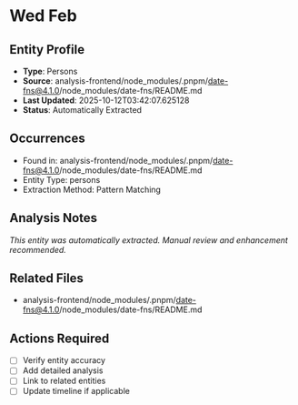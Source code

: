 # Wed Feb

## Entity Profile
- **Type**: Persons
- **Source**: analysis-frontend/node_modules/.pnpm/date-fns@4.1.0/node_modules/date-fns/README.md
- **Last Updated**: 2025-10-12T03:42:07.625128
- **Status**: Automatically Extracted

## Occurrences
- Found in: analysis-frontend/node_modules/.pnpm/date-fns@4.1.0/node_modules/date-fns/README.md
- Entity Type: persons
- Extraction Method: Pattern Matching

## Analysis Notes
*This entity was automatically extracted. Manual review and enhancement recommended.*

## Related Files
- analysis-frontend/node_modules/.pnpm/date-fns@4.1.0/node_modules/date-fns/README.md

## Actions Required
- [ ] Verify entity accuracy
- [ ] Add detailed analysis
- [ ] Link to related entities
- [ ] Update timeline if applicable
